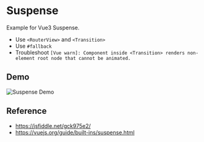 # Suspense
Example for Vue3 Suspense.
- Use `<RouterView>` and `<Transition>`
- Use `#fallback`
- Troubleshoot `[Vue warn]: Component inside <Transition> renders non-element root node that cannot be animated.`

## Demo
![Suspense Demo](https://user-images.githubusercontent.com/31913666/198173369-b67398fa-e1cf-473d-98b5-f9ba5cd7b161.gif)

## Reference
- https://jsfiddle.net/gck975e2/
- https://vuejs.org/guide/built-ins/suspense.html
